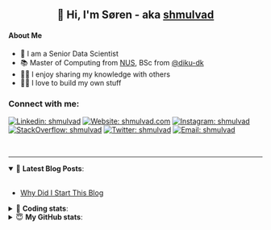 <h2 align="center">
	👋 Hi, I'm Søren - aka <a href="https://shmulvad.com">shmulvad</a>
</h2>

#### About Me
- 🤖 I am a Senior Data Scientist
- 📚 Master of Computing from [NUS], BSc from [@diku-dk]
- 👨‍🏫 I enjoy sharing my knowledge with others
- 👨‍💻 I love to build my own stuff

### Connect with me:

[![Linkedin: shmulvad](https://img.shields.io/badge/shmulvad-blue?style=flat&logo=Linkedin&logoColor=white)][linkedin]
[![Website: shmulvad.com](https://img.shields.io/badge/shmulvad.com-47CCCC?&style=flat&logo=Google-Chrome&logoColor=white)][website]
[![Instagram: shmulvad](https://img.shields.io/badge/-@shmulvad-purple?style=flat&logo=Instagram&logoColor=white)][instagram]
[![StackOverflow: shmulvad](https://img.shields.io/badge/shmulvad-FE7A16?style=flat&logo=stack-overflow&logoColor=white)][stackOverflow]
[![Twitter: shmulvad](https://img.shields.io/badge/@shmulvad-1ca0f1?style=flat&logo=twitter&logoColor=white)][twitter]
[![Email: shmulvad](https://img.shields.io/badge/shmulvad-D14836?style=flat&logo=gmail&logoColor=white)][mail]

<br />

---

<details open>
 <summary>📕 <b>Latest Blog Posts</b>: </summary>

<br>

<!-- BLOG-POST-LIST:START -->
- [Why Did I Start This Blog](https://shmulvad.com/blog/why-did-start-this-blog)
<!-- BLOG-POST-LIST:END -->

</details>

<!-- --- -->

<details>
 <summary>🤖 <b>Coding stats</b>: </summary>

<br>

NOTE: Doesn't track coding at work or work done in environments such as Jupyter Notebooks.

<!--START_SECTION:waka-->
![Code Time](http://img.shields.io/badge/Code%20Time-2%2C904%20hrs%2024%20mins-blue)

**I'm a Night 🦉** 

```text
🌞 Morning                539 commits         ██░░░░░░░░░░░░░░░░░░░░░░░   08.33 % 
🌆 Daytime                1710 commits        ███████░░░░░░░░░░░░░░░░░░   26.44 % 
🌃 Evening                2609 commits        ██████████░░░░░░░░░░░░░░░   40.34 % 
🌙 Night                  1609 commits        ██████░░░░░░░░░░░░░░░░░░░   24.88 % 
```


📊 **This Week I Spent My Time On** 

```text
💬 Programming Languages: 
Python                   3 hrs 44 mins       ████████████░░░░░░░░░░░░░   46.52 % 
TypeScript               2 hrs 17 mins       ███████░░░░░░░░░░░░░░░░░░   28.61 % 
Other                    59 mins             ███░░░░░░░░░░░░░░░░░░░░░░   12.44 % 
HTML                     19 mins             █░░░░░░░░░░░░░░░░░░░░░░░░   04.14 % 
Text                     12 mins             █░░░░░░░░░░░░░░░░░░░░░░░░   02.62 % 

🔥 Editors: 
VS Code                  6 hrs 56 mins       ██████████████████████░░░   86.35 % 
Zsh                      52 mins             ███░░░░░░░░░░░░░░░░░░░░░░   10.78 % 
Sublime Text             13 mins             █░░░░░░░░░░░░░░░░░░░░░░░░   02.87 % 

🐱‍💻 Projects: 
km24-core                7 hrs 30 mins       ███████████████████████░░   93.47 % 
Unknown Project          13 mins             █░░░░░░░░░░░░░░░░░░░░░░░░   02.87 % 
arbejdsretten            13 mins             █░░░░░░░░░░░░░░░░░░░░░░░░   02.82 % 
Terminal                 4 mins              ░░░░░░░░░░░░░░░░░░░░░░░░░   00.84 % 
```


 Last Updated on 29/10/2024 18:50:43 UTC
<!--END_SECTION:waka-->

</details>

<!-- --- -->

<details>
 <summary>😇 <b>My GitHub stats</b>: </summary>

<br>

<img align="left" alt="shmulvad's Github Stats" src="https://github-readme-stats.vercel.app/api?username=shmulvad&show_icons=true&hide_border=true" />

</details>



[website]: https://shmulvad.com
[twitter]: https://twitter.com/shmulvad
[linkedin]: https://linkedin.com/in/shmulvad
[instagram]: https://instagram.com/shmulvad
[stackOverflow]: https://stackoverflow.com/users/9248793/shmulvad
[mail]: mailto:shmulvad@gmail.com
[@diku-dk]: https://github.com/diku-dk
[github]: https://github.com/shmulvad
[NUS]: https://www.nus.edu.sg
